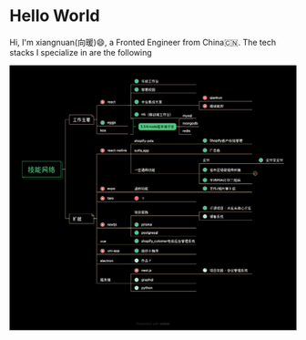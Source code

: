 # Hello World
 
Hi, I'm xiangnuan(向暖)😄, a Fronted Engineer from China🇨🇳. The tech stacks I specialize in are the following

![网络图谱](/docs/.vuepress/public/技能网络.png)
<!-- ![前端知识图谱](/docs/.vuepress/public/images/knowledge-graph.png) -->





